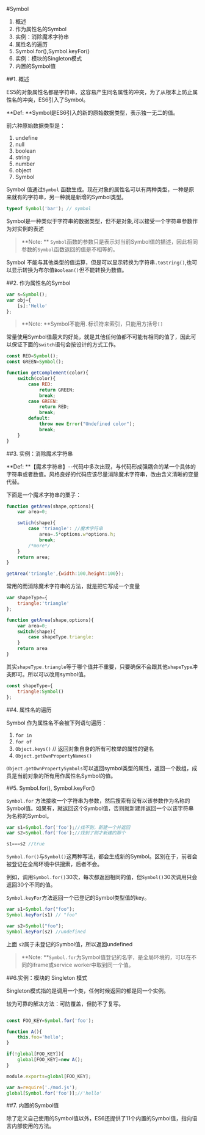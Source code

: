 #Symbol

1. 概述
2. 作为属性名的Symbol
3. 实例：消除魔术字符串
4. 属性名的遍历
5. Symbol.for(),Symbol.keyFor()
6. 实例：模块的Singleton模式
7. 内置的Symbol值

##1. 概述

ES5的对象属性名都是字符串，这容易产生同名属性的冲突，为了从根本上防止属性名的冲突，ES6引入了Symbol。


**Def: **Symbol是ES6引入的新的原始数据类型，表示独一无二的值。

前六种原始数据类型是：

1. undefine
2. null
3. boolean
4. string
5. number
6. object
7. Symbol

Symbol 值通过`Symbol` 函数生成。现在对象的属性名可以有两种类型，一种是原来就有的字符串，另一种就是新增的Symbol类型。

```javascript
typeof Symbol('bar'); // symbol
```

Symbol是一种类似于字符串的数据类型，但不是对象,可以接受一个字符串参数作为对实例的表述

> **Note: ** `Symbol`函数的参数只是表示对当前Symbol值的描述，因此相同参数的`Symbol`函数返回的值是不相等的。

Symbol 不能与其他类型的值运算，但是可以显示转换为字符串`.toString()`,也可以显示转换为布尔值`Boolean()`但不能转换为数值。

##2. 作为属性名的Symbol

```javascript
var s=Symbol();
var obj={
    [s]:'Hello'
};
```

>**Note: **Symbol不能用`.`标识符来索引，只能用方括号`[]`

常量使用Symbol值最大的好处，就是其他任何值都不可能有相同的值了，因此可以保证下面的`switch`语句会按设计的方式工作。

```javascript
const RED=Symbol();
const GREEN=Symbol();

function getComplement(color){
    switch(color){
        case RED:
            return GREEN;
            break;
        case GREEN:
            return RED;
            break;
        default:
            throw new Error("Undefined color");
            break;
    }
}
```

##3. 实例：消除魔术字符串

**Def: **【魔术字符串】--代码中多次出现，与代码形成强耦合的某一个具体的字符串或者数值。风格良好的代码应该尽量消除魔术字符串，改由含义清晰的变量代替。

下面是一个魔术字符串的栗子：

```javascript
function getArea(shape,options){
    var area=0;

    swtich(shape){
        case 'triangle': //魔术字符串
            area=.5*options.w*options.h;
            break;
        /*more*/
    }
    return area;
}

getArea('triangle',{width:100,height:100});
```

常用的而消除魔术字符串的方法，就是把它写成一个变量

```javascript
var shapeType={
    triangle:'triangle'
};

function getArea(shape,options){
    var area=0;
    switch(shape){
        case shapeType.triangle:
    }
    return area
}
```

其实`shapeType.triangle`等于哪个值并不重要，只要确保不会跟其他`shapeType`冲突即可。所以可以改用symbol值。

```javascript
const shapeType={
    triangle:Symbol()
};
```

##4. 属性名的遍历

Symbol 作为属性名不会被下列语句遍历：

1. `for in`
2. `for of`
3. `Object.keys()` // 返回对象自身的所有可枚举的属性的键名
4. `Object.getOwnPropertyNames()`

`Object.getOwnPropertySymbols`可以返回symbol类型的属性，返回一个数组，成员是当前对象的所有用作属性名Symbol的值。

##5. Symbol.for(), Symbol.keyFor()

`Symbol.for` 方法接收一个字符串为参数，然后搜索有没有以该参数作为名称的Symbol值。如果有，就返回这个Symbol值，否则就新建并返回一个以该字符串为名称的Symbol。

```javascript
var s1=Symbol.for('foo');//找不到，新建一个并返回
var s2=Symbol.for('foo');//找到了刚才新建的那个

s1===s2 //true
```

`Symbol.for()`与`Symbol()`这两种写法，都会生成新的Symbol。区别在于，前者会被登记在全局环境中供搜索，后者不会。

例如，调用`Symbol.for()`30次，每次都返回相同的值，但`Symbol()`30次调用只会返回30个不同的值。

`Symbol.keyFor`方法返回一个已登记的Symbol类型值的key。

```javascript
var s1=Symbol.for("foo");
Symbol.keyFor(s1) // "foo"

var s2=Symbol("foo");
Symbol.keyFor(s2) //undefined
```

上面 `s2`属于未登记的Symbol值，所以返回undefined

>**Note: **`Symbol.for`为Symbol值登记的名字，是全局环境的，可以在不同的iframe或service worker中取到同一个值。

##6.实例：模块的 Singleton 模式

Singleton模式指的是调用一个类，任何时候返回的都是同一个实例。

较为可靠的解决方法：可防覆盖，但防不了复写。

```javascript

const FOO_KEY=Symbol.for('foo');

function A(){
    this.foo='hello';
}

if(!global[FOO_KEY]){
    global[FOO_KEY]=new A();
}

module.exports=global[FOO_KEY];

var a=require('./mod.js');
global[Symbol.for('foo')];//'hello'
```

##7. 内置的Symbol值

除了定义自己使用的Symbol值以外，ES6还提供了11个内置的Symbol值，指向语言内部使用的方法。
